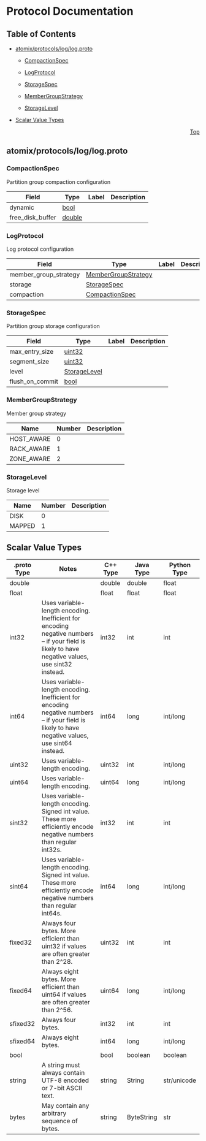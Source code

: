 # Protocol Documentation
<a name="top"></a>

## Table of Contents

- [atomix/protocols/log/log.proto](#atomix/protocols/log/log.proto)
    - [CompactionSpec](#atomix.protocols.log.CompactionSpec)
    - [LogProtocol](#atomix.protocols.log.LogProtocol)
    - [StorageSpec](#atomix.protocols.log.StorageSpec)
  
    - [MemberGroupStrategy](#atomix.protocols.log.MemberGroupStrategy)
    - [StorageLevel](#atomix.protocols.log.StorageLevel)
  
  
  

- [Scalar Value Types](#scalar-value-types)



<a name="atomix/protocols/log/log.proto"></a>
<p align="right"><a href="#top">Top</a></p>

## atomix/protocols/log/log.proto



<a name="atomix.protocols.log.CompactionSpec"></a>

### CompactionSpec
Partition group compaction configuration


| Field | Type | Label | Description |
| ----- | ---- | ----- | ----------- |
| dynamic | [bool](#bool) |  |  |
| free_disk_buffer | [double](#double) |  |  |






<a name="atomix.protocols.log.LogProtocol"></a>

### LogProtocol
Log protocol configuration


| Field | Type | Label | Description |
| ----- | ---- | ----- | ----------- |
| member_group_strategy | [MemberGroupStrategy](#atomix.protocols.log.MemberGroupStrategy) |  |  |
| storage | [StorageSpec](#atomix.protocols.log.StorageSpec) |  |  |
| compaction | [CompactionSpec](#atomix.protocols.log.CompactionSpec) |  |  |






<a name="atomix.protocols.log.StorageSpec"></a>

### StorageSpec
Partition group storage configuration


| Field | Type | Label | Description |
| ----- | ---- | ----- | ----------- |
| max_entry_size | [uint32](#uint32) |  |  |
| segment_size | [uint32](#uint32) |  |  |
| level | [StorageLevel](#atomix.protocols.log.StorageLevel) |  |  |
| flush_on_commit | [bool](#bool) |  |  |





 


<a name="atomix.protocols.log.MemberGroupStrategy"></a>

### MemberGroupStrategy
Member group strategy

| Name | Number | Description |
| ---- | ------ | ----------- |
| HOST_AWARE | 0 |  |
| RACK_AWARE | 1 |  |
| ZONE_AWARE | 2 |  |



<a name="atomix.protocols.log.StorageLevel"></a>

### StorageLevel
Storage level

| Name | Number | Description |
| ---- | ------ | ----------- |
| DISK | 0 |  |
| MAPPED | 1 |  |


 

 

 



## Scalar Value Types

| .proto Type | Notes | C++ Type | Java Type | Python Type |
| ----------- | ----- | -------- | --------- | ----------- |
| <a name="double" /> double |  | double | double | float |
| <a name="float" /> float |  | float | float | float |
| <a name="int32" /> int32 | Uses variable-length encoding. Inefficient for encoding negative numbers – if your field is likely to have negative values, use sint32 instead. | int32 | int | int |
| <a name="int64" /> int64 | Uses variable-length encoding. Inefficient for encoding negative numbers – if your field is likely to have negative values, use sint64 instead. | int64 | long | int/long |
| <a name="uint32" /> uint32 | Uses variable-length encoding. | uint32 | int | int/long |
| <a name="uint64" /> uint64 | Uses variable-length encoding. | uint64 | long | int/long |
| <a name="sint32" /> sint32 | Uses variable-length encoding. Signed int value. These more efficiently encode negative numbers than regular int32s. | int32 | int | int |
| <a name="sint64" /> sint64 | Uses variable-length encoding. Signed int value. These more efficiently encode negative numbers than regular int64s. | int64 | long | int/long |
| <a name="fixed32" /> fixed32 | Always four bytes. More efficient than uint32 if values are often greater than 2^28. | uint32 | int | int |
| <a name="fixed64" /> fixed64 | Always eight bytes. More efficient than uint64 if values are often greater than 2^56. | uint64 | long | int/long |
| <a name="sfixed32" /> sfixed32 | Always four bytes. | int32 | int | int |
| <a name="sfixed64" /> sfixed64 | Always eight bytes. | int64 | long | int/long |
| <a name="bool" /> bool |  | bool | boolean | boolean |
| <a name="string" /> string | A string must always contain UTF-8 encoded or 7-bit ASCII text. | string | String | str/unicode |
| <a name="bytes" /> bytes | May contain any arbitrary sequence of bytes. | string | ByteString | str |

